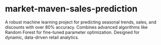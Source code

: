 # market-maven-sales-prediction
A robust machine learning project for predicting seasonal trends, sales, and discounts with over 80% accuracy. Combines advanced algorithms like Random Forest for fine-tuned parameter optimization. Designed for dynamic, data-driven retail analytics.
